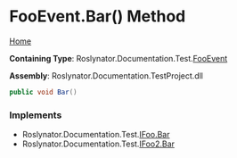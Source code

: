 <a name="_top"></a>

# FooEvent\.Bar\(\) Method

[Home](../../../../../README.md#_top)

**Containing Type**: Roslynator\.Documentation\.Test\.[FooEvent](../README.md#_top)

**Assembly**: Roslynator\.Documentation\.TestProject\.dll

```csharp
public void Bar()
```

### Implements

* Roslynator\.Documentation\.Test\.[IFoo.Bar](../../IFoo/Bar/README.md#_top)
* Roslynator\.Documentation\.Test\.[IFoo2.Bar](../../IFoo2/Bar/README.md#_top)
